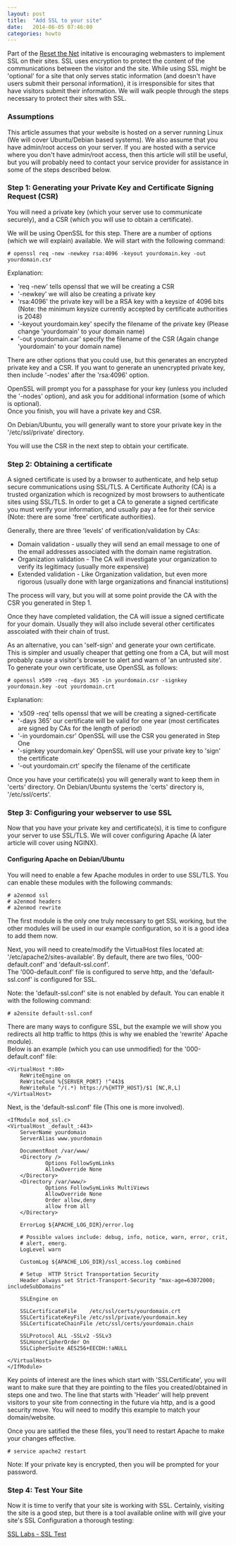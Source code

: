 ```yaml
---
layout: post
title:  "Add SSL to your site"
date:   2014-06-05 07:46:00
categories: howto
---
```


Part of the [Reset the Net](https://resetthenet.org) initative is encouraging webmasters to implement SSL on their sites.  SSL uses
encryption to protect the content of the communications between the visitor and the site.  While using SSL might be 'optional' for 
a site that only serves static information (and doesn't have users submit their personal information), it is irresponsible for sites
that have visitors submit their information.  We will walk people through the steps necessary to protect their 
sites with SSL.

### Assumptions

This article assumes that your website is hosted on a server running Linux (We will cover Ubuntu/Debian based systems).  We also assume
that you have admin/root access on your server.  If you are hosted with a service where you don't have admin/root access, then this 
article will still be useful, but you will probably need to contact your service provider for assistance in some of the steps described 
below.

### Step 1: Generating your Private Key and Certificate Signing Request (CSR)

You will need a private key (which your server use to communicate securely), and a CSR (which you will use to obtain a certificate).

We will be using OpenSSL for this step.  There are a number of options (which we will explain) available.  We will start with the following
command:

    # openssl req -new -newkey rsa:4096 -keyout yourdomain.key -out yourdomain.csr

Explanation:

* 'req -new' tells openssl that we will be creating a CSR 
* '-newkey' we will also be creating a private key
* 'rsa:4096' the private key will be a RSA key with a keysize of 4096 bits (Note: the minimum keysize currently accepted by certificate authorities is 2048)
* '-keyout yourdomain.key' specify the filename of the private key (Please change 'yourdomain' to your domain name)
* '-out yourdomain.car' specify the filename of the CSR (Again change 'yourdomain' to your domain name)

There are other options that you could use, but this generates an encrypted private key and a CSR.  If you want to generate an unencrypted private key, 
then include '-nodes' after the 'rsa:4096' option.

OpenSSL will prompt you for a passphase for your key (unless you included the '-nodes' option), and ask you for additional information (some of which is optional).  
Once you finish, you will have a private key and CSR.

On Debian/Ubuntu, you will generally want to store your private key in the '/etc/ssl/private' directory. 

You will use the CSR in the next step to obtain your certificate.

###  Step 2: Obtaining a certificate

A signed certificate is used by a browser to authenticate, and help setup secure communications using SSL/TLS.  A Certificate Authority (CA) is a trusted organization
which is recognized by most browsers to authenticate sites using SSL/TLS.  In order to get a CA to generate a signed certificate you must verify your information, and 
usually pay a fee for their service (Note: there are some 'free' certificate authorities).  

Generally, there are three 'levels' of verification/validation by CAs:

* Domain validation - usually they will send an email message to one of the email addresses associated with the domain name registration.
* Organization validation - The CA will investigate your organization to verify its legitimacy (usually more expensive)
* Extended validation - Like Organization validation, but even more rigorous (usually done with large organizations and financial institutions)

The process will vary, but you will at some point provide the CA with the CSR you generated in Step 1.

Once they have completed validation, the CA will issue a signed certificate for your domain.  Usually they will also include several other certificates asscoiated with
their chain of trust.

As an alternative, you can 'self-sign' and generate your own certificate.  This is simpler and usually cheaper that getting one from a CA, but will most probably 
cause a visitor's browser to alert and warn of 'an untrusted site'.  To generate your own certificate, use OpenSSL as follows:

    # openssl x509 -req -days 365 -in yourdomain.csr -signkey yourdomain.key -out yourdomain.crt

Explanation:

* 'x509 -req' tells openssl that we will be creating a signed-certificate
* '-days 365' our certificate will be valid for one year (most certificates are signed by CAs for the length of period)
* '-in yourdomain.csr' OpenSSL will use the CSR you generated in Step One 
* '-signkey yourdomain.key' OpenSSL will use your private key to 'sign' the certificate
* '-out yourdomain.crt' specify the filename of the certificate

Once you have your certificate(s) you will generally want to keep them in 'certs' directory.  On Debian/Ubuntu systems the 'certs' directory is, '/etc/ssl/certs'.  

### Step 3: Configuring your webserver to use SSL

Now that you have your private key and certificate(s), it is time to configure your server to use SSL/TLS.  We will cover configuring Apache (A later article will cover using NGINX).

#### Configuring Apache on Debian/Ubuntu

You will need to enable a few Apache modules in order to use SSL/TLS.  You can enable these modules with the following commands:

    # a2enmod ssl
    # a2enmod headers
    # a2enmod rewrite

The first module is the only one truly necessary to get SSL working, but the other modules will be used in our example configuration, so it is a good idea to add them now.

Next, you will need to create/modify the VirtualHost files located at: '/etc/apache2/sites-available'.  By default, there are two files, '000-default.conf' and 'default-ssl.conf'.  
The '000-default.conf' file is configured to serve http, and the 'default-ssl.conf' is configured for SSL.  

Note: the 'default-ssl.conf' site is not enabled by default. You can enable it with the following command:

    # a2ensite default-ssl.conf

There are many ways to configure SSL, but the example we will show you redirects all http traffic to https (this is why we enabled the 'rewrite' Apache module).  
Below is an example (which you can use unmodified) for the '000-default.conf' file:

    <VirtualHost *:80>
        ReWriteEngine on
        ReWriteCond %{SERVER_PORT} !^443$
        ReWriteRule ^/(.*) https://%{HTTP_HOST}/$1 [NC,R,L]
    </VirtualHost>

Next, is the 'default-ssl.conf' file (This one is more involved).

    <IfModule mod_ssl.c>
    <VirtualHost _default_:443>
        ServerName yourdomain
        ServerAlias www.yourdomain

        DocumentRoot /var/www/
        <Directory />
                Options FollowSymLinks
                AllowOverride None
        </Directory>
        <Directory /var/www/>
                Options FollowSymLinks MultiViews
                AllowOverride None
                Order allow,deny
                allow from all
        </Directory>

        ErrorLog ${APACHE_LOG_DIR}/error.log

        # Possible values include: debug, info, notice, warn, error, crit,
        # alert, emerg.
        LogLevel warn

        CustomLog ${APACHE_LOG_DIR}/ssl_access.log combined

	    # Setup  HTTP Strict Transportation Security
        Header always set Strict-Transport-Security "max-age=63072000; includeSubDomains"

        SSLEngine on

        SSLCertificateFile    /etc/ssl/certs/yourdomain.crt
        SSLCertificateKeyFile /etc/ssl/private/yourdomain.key
        SSLCertificateChainFile /etc/ssl/certs/yourdomain.chain

	    SSLProtocol ALL -SSLv2 -SSLv3
	    SSLHonorCipherOrder On
	    SSLCipherSuite AES256+EECDH:!aNULL

    </VirtualHost>
    </IfModule>

Key points of interest are the lines which start with 'SSLCertificate', you will want to make sure that they are pointing to the files you created/obtained in steps one and two.
The line that starts with 'Header' will help prevent visitors to your site from connecting in the future via http, and is a good security move. You will need to modify this 
example to match your domain/website.

Once you are satified the these files, you'll need to restart Apache to make your changes effective.  

    # service apache2 restart

Note: If your private key is encrypted, then you will be prompted for your password.

### Step 4: Test Your Site

Now it is time to verify that your site is working with SSL.  Certainly, visiting the site is a good step, but there is a tool available online with will give your site's SSL Configuration a thorough testing:

[SSL Labs - SSL Test](https://ssllabs.com/ssltest) 

